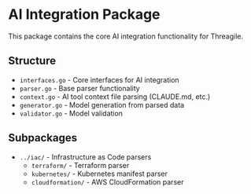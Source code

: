 # AI Integration Package

This package contains the core AI integration functionality for Threagile.

## Structure
- `interfaces.go` - Core interfaces for AI integration
- `parser.go` - Base parser functionality
- `context.go` - AI tool context file parsing (CLAUDE.md, etc.)
- `generator.go` - Model generation from parsed data
- `validator.go` - Model validation

## Subpackages
- `../iac/` - Infrastructure as Code parsers
  - `terraform/` - Terraform parser
  - `kubernetes/` - Kubernetes manifest parser
  - `cloudformation/` - AWS CloudFormation parser